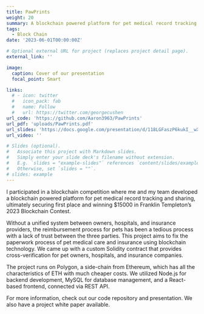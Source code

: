```yaml
---
title: PawPrints
weight: 20
summary: A blockchain powered platform for pet medical record tracking and sharing, ultimately securing first place and winning $15000 in Franklin Templeton’s 2023 Blockchain Contest.
tags:
  - Block Chain
date: '2023-06-01T00:00:00Z'

# Optional external URL for project (replaces project detail page).
external_link: ''

image:
  caption: Cover of our presentation
  focal_point: Smart

links:
  # - icon: twitter
  #   icon_pack: fab
  #   name: Follow
  #   url: https://twitter.com/georgecushen
url_code: 'https://github.com/Aaron3963/PawPrints'
url_pdf: 'uploads/PawPrints.pdf'
url_slides: 'https://docs.google.com/presentation/d/118LGFaszP6kukI__wXZHIxbJkW0p849pXG6Tow9E720/edit?usp=sharing'
url_video: ''

# Slides (optional).
#   Associate this project with Markdown slides.
#   Simply enter your slide deck's filename without extension.
#   E.g. `slides = "example-slides"` references `content/slides/example-slides.md`.
#   Otherwise, set `slides = ""`.
# slides: example
---
```


 I participated in a blockchain competition where me and my team developed a blockchain powered platform for pet medical record tracking and sharing, ultimately securing first place and winning $15000 in Franklin Templeton’s 2023 Blockchain Contest. 
 
 Without a unified system between owners, hospitals, and insurance providers, the reimbursement process for pets has been a tedious process with a lack of trust between the three parties. This project aims to fix the paperwork process of pet medical care and insurance using blockchain technology. We came up with a custom Solidity contract that provides cross-verification for pet owners, hospitals, and insurance companies. 
 
 The project runs on Polygon, a side-chain from Ethereum, which has all the characteristics of ETH with much cheaper costs. We utilized Node.js for backend development, MySQL for database management, and a React-based frontend, connected via REST API.

 For more information, check out our code repository and presentation. We also have a project white paper available.